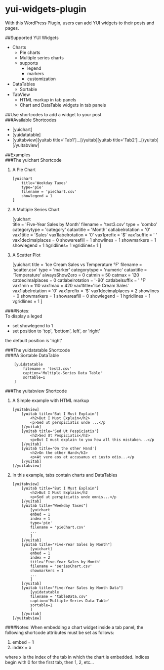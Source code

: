 # yui-widgets-plugin

With this WordPress Plugin, users can add YUI widgets to their posts and pages.

##Supported YUI Widgets  
+  Charts  
   +  Pie charts  
   +  Multiple series charts  
   +  supports    
      +  legend  
      +  markers  
      +  customization  
+  DataTables  
   +  Sortable  
+  TabView  
   +  HTML markup in tab panels  
   +  Chart and DataTable widgets in tab panels  


##Use shortcodes to add a widget to your post  
###Available Shortcodes  
+  [yuichart]  
+  [yuidatatable]  
+  [yuitabview][yuitab title='Tab1']...[/yuitab][yuitab title='Tab2']...[/yuitab][/yuitabview]  

##Examples  
###The yuichart Shortcode  
1.  A Pie Chart  

		[yuichart  
			title='Weekday Taxes'  
			type='pie'  
			filename = 'pieChart.csv'  
			showlegend = 1  
		]  

2.  A Multiple Series Chart  

  	[yuichart  
  		title = 'Five-Year Sales by Month'
      filename = 'test3.csv'
      type = 'combo'
      categorytype = 'category'
      cataxtitle = 'Month'
      catlabelrotation = '0'
      vax1title = 'Sales'
      vax1labelrotation = '0'
      vax1prefix = '\$'
      vax1suffix = '  '
      vax1decimalplaces = 0
      showareafill = 1
      showlines = 1 
      showmarkers = 1
      showlegend = 1
      hgridlines= 1
      vgridlines= 1
  	]  

3. A Scatter Plot

    [yuichart
      title = 'Ice Cream Sales vs Temperature °F'
      filename = 'scatter.csv'
      type = 'marker'
      categorytype = 'numeric'
      cataxtitle = 'Temperature'
      alwaysShowZero = 0
      catmin = 50
      catmax = 120
      catdecimalplaces = 0
      catlabelrotation = '-90'
      catlabelsuffix = ' °F'
      vax1min = 110
      vax1max = 420
      vax1title='Ice Cream Sales'
      vax1labelrotation = '0'
      vax1prefix = '\$'
      vax1decimalplaces = 2 
      showlines = 0 
      showmarkers = 1
      showareafill = 0 
      showlegend = 1
      hgridlines = 1
      vgridlines = 1
    ]

####Notes:  
To display a leged  

+  set showlegend to 1  
+  set position to 'top', 'bottom', left', or 'right'  

the default position is 'right'

###The yuidatatable Shortcode  
####A Sortable DataTable  

		[yuidatatable  
			filename = 'test3.csv'  
			caption='Multiple-Series Data Table'  
			sortable=1  
		]  

###The yuitabview Shortcode
1.  A Simple example with HTML markup  

		[yuitabview]  
			[yuitab title='But I Must Explain']  
				<h2>But I Must Explain</h2>
				<p>Sed ut perspiciatis unde ...</p	 
			[/yuitab]  
			[yuitab title='Sed Ut Pespiciatis']  
				<h2>Sed Ut Pespiciatis</h2>
				<p>But I must explain to you how all this mistaken...</p	 
			[/yuitab]  
			[yuitab title='On the other Hand']  
				<h2>On the other Hand</h2>
				<p>At vero eos et accusamus et iusto odio...</p	 
			[/yuitab]  
		[/yuitabview]  

2.  In this example, tabs contain charts and DataTables  

		[yuitabview]  
			[yuitab title="But I Must Explain"]  
				<h2>But I Must Explain</h2	 
				<p>Sed ut perspiciatis unde omnis...</p	 
			[/yuitab]  
			[yuitab title="Weekday Taxes"]   
				[yuichart  
				embed = 1   
				index = 1  
				type='pie'  
				filename = 'pieChart.csv'  
				...  
				]  
			[/yuitab]  
			[yuitab title="Five-Year Sales by Month"]   
				[yuichart]  
				embed = 1   
				index = 2  
				title='Five-Year Sales by Month'  
				filename = 'seriesChart.csv'  
				showmarkers = 1  
				...  
				]  
			[/yuitab]  
			[yuitab title="Five-Year Sales by Month Data"]  
				[yuidatatable  
				filename = 'tableData.csv'  
				caption='Multiple-Series Data Table'  
				sortable=1  
				]  
			[/yuitab]  
		[/yuitabview]  

####Notes:
When embedding a chart widget inside a tab panel, the following shortcode attributes must be set as follows:  

1.  embed = 1  
2.  index = x  

where x is the index of the tab in which the chart is embedded. Indices begin with 0 for the first tab, then 1, 2, etc...

